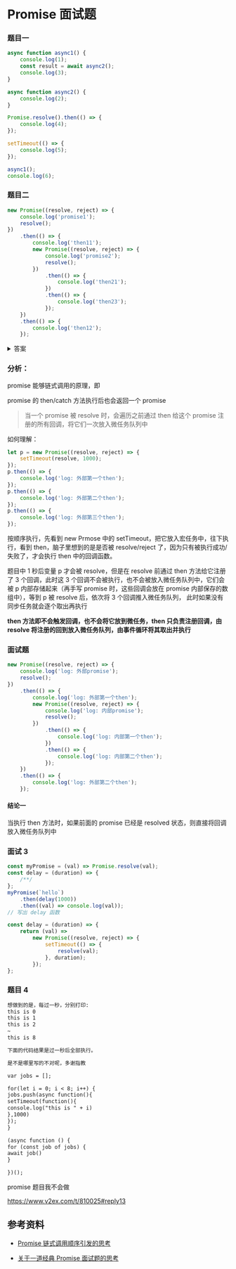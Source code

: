 # Promise 面试题

### 题目一

```javascript
async function async1() {
    console.log(1);
    const result = await async2();
    console.log(3);
}

async function async2() {
    console.log(2);
}

Promise.resolve().then(() => {
    console.log(4);
});

setTimeout(() => {
    console.log(5);
});

async1();
console.log(6);
```

### 题目二

```javascript
new Promise((resolve, reject) => {
    console.log('promise1');
    resolve();
})
    .then(() => {
        console.log('then11');
        new Promise((resolve, reject) => {
            console.log('promise2');
            resolve();
        })
            .then(() => {
                console.log('then21');
            })
            .then(() => {
                console.log('then23');
            });
    })
    .then(() => {
        console.log('then12');
    });
```

<details>
    <summary>答案</summary>
    promise1、then11、promise2、then21、then12
</details>

### 分析：

promise 能够链式调用的原理，即

promise 的 then/catch 方法执行后也会返回一个 promise

> 当一个 promise 被 resolve 时，会遍历之前通过 then 给这个 promise 注册的所有回调，将它们一次放入微任务队列中

如何理解：

```javascript
let p = new Promise((resolve, reject) => {
    setTimeout(resolve, 1000);
});
p.then(() => {
    console.log('log: 外部第一个then');
});
p.then(() => {
    console.log('log: 外部第二个then');
});
p.then(() => {
    console.log('log: 外部第三个then');
});
```

按顺序执行，先看到 new Prmose 中的 setTimeout，把它放入宏任务中，往下执行，看到 then，脑子里想到的是是否被 resolve/reject 了，因为只有被执行成功/失败了，才会执行 then 中的回调函数。

题目中 1 秒后变量 p 才会被 resolve，但是在 resolve 前通过 then 方法给它注册了 3 个回调，此时这 3 个回调不会被执行，也不会被放入微任务队列中，它们会被 p 内部存储起来（再手写 promise 时，这些回调会放在 promise 内部保存的数组中），等到 p 被 resolve 后，依次将 3 个回调推入微任务队列， 此时如果没有同步任务就会逐个取出再执行

**then 方法即不会触发回调，也不会将它放到微任务，then 只负责注册回调，由 resolve 将注册的回到放入微任务队列，由事件循环将其取出并执行**

### 面试题

```javascript
new Promise((resolve, reject) => {
    console.log('log: 外部promise');
    resolve();
})
    .then(() => {
        console.log('log: 外部第一个then');
        new Promise((resolve, reject) => {
            console.log('log: 内部promise');
            resolve();
        })
            .then(() => {
                console.log('log: 内部第一个then');
            })
            .then(() => {
                console.log('log: 内部第二个then');
            });
    })
    .then(() => {
        console.log('log: 外部第二个then');
    });
```

#### 结论一

当执行 then 方法时，如果前面的 promise 已经是 resolved 状态，则直接将回调放入微任务队列中

### 面试 3

```javascript
const myPromise = (val) => Promise.resolve(val);
const delay = (duration) => {
    /**/
};
myPromise(`hello`)
    .then(delay(1000))
    .then((val) => console.log(val));
// 写出 delay 函数
```

```javascript
const delay = (duration) => {
    return (val) =>
        new Promise((resolve, reject) => {
            setTimeout(() => {
                resolve(val);
            }, duration);
        });
};
```

### 题目 4

```md
想做到的是，每过一秒，分别打印:
this is 0
this is 1
this is 2
~
this is 8

下面的代码结果是过一秒后全部执行。

是不是哪里写的不对呢，多谢指教

var jobs = [];

for(let i = 0; i < 8; i++) {
jobs.push(async function(){
setTimeout(function(){
console.log("this is " + i)
},1000)
});
}

(async function () {
for (const job of jobs) {
await job()
}

})();
```

promise 题目我不会做

https://www.v2ex.com/t/810025#reply13

## 参考资料

-   [Promise 链式调用顺序引发的思考](https://juejin.cn/post/6844903972008886279)

-   [关于一道经典 Promise 面试题的思考](https://juejin.cn/post/6978001532717367304)
